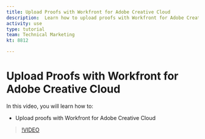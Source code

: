 ```yaml
---
title: Upload Proofs with Workfront for Adobe Creative Cloud
description:  Learn how to upload proofs with Workfront for Adobe Creative Cloud
activity: use
type: tutorial
team: Technical Marketing
kt: 8812

---
```

# Upload Proofs with Workfront for Adobe Creative Cloud

In this video, you will learn how to:

* Upload proofs with Workfront for Adobe Creative Cloud

>[!VIDEO](https://video.tv.adobe.com/v/335113/?quality=12)
